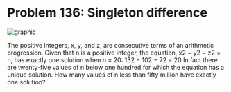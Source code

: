 # Problem 136: Singleton difference

![graphic](img136.gif)

The positive integers, x, y, and z, are consecutive terms of an
arithmetic progression. Given that n is a positive integer, the
equation, x2 − y2 − z2 = n, has exactly one solution when n = 20: 132 −
102 − 72 = 20 In fact there are twenty-five values of n below one
hundred for which the equation has a unique solution. How many values of
n less than fifty million have exactly one solution?